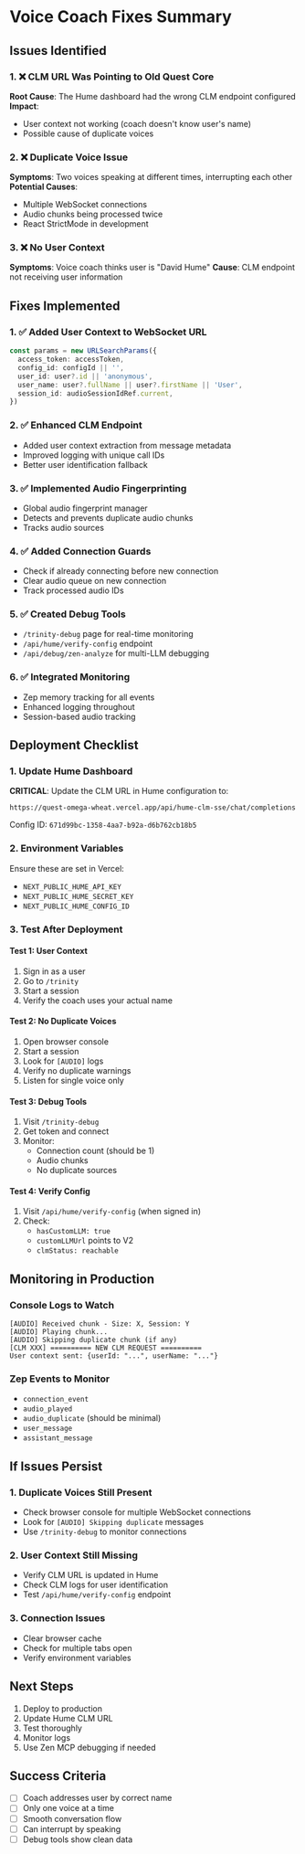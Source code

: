 # Voice Coach Fixes Summary

## Issues Identified

### 1. ❌ CLM URL Was Pointing to Old Quest Core

**Root Cause**: The Hume dashboard had the wrong CLM endpoint configured
**Impact**:

- User context not working (coach doesn't know user's name)
- Possible cause of duplicate voices

### 2. ❌ Duplicate Voice Issue

**Symptoms**: Two voices speaking at different times, interrupting each other
**Potential Causes**:

- Multiple WebSocket connections
- Audio chunks being processed twice
- React StrictMode in development

### 3. ❌ No User Context

**Symptoms**: Voice coach thinks user is "David Hume"
**Cause**: CLM endpoint not receiving user information

## Fixes Implemented

### 1. ✅ Added User Context to WebSocket URL

```typescript
const params = new URLSearchParams({
  access_token: accessToken,
  config_id: configId || '',
  user_id: user?.id || 'anonymous',
  user_name: user?.fullName || user?.firstName || 'User',
  session_id: audioSessionIdRef.current,
})
```

### 2. ✅ Enhanced CLM Endpoint

- Added user context extraction from message metadata
- Improved logging with unique call IDs
- Better user identification fallback

### 3. ✅ Implemented Audio Fingerprinting

- Global audio fingerprint manager
- Detects and prevents duplicate audio chunks
- Tracks audio sources

### 4. ✅ Added Connection Guards

- Check if already connecting before new connection
- Clear audio queue on new connection
- Track processed audio IDs

### 5. ✅ Created Debug Tools

- `/trinity-debug` page for real-time monitoring
- `/api/hume/verify-config` endpoint
- `/api/debug/zen-analyze` for multi-LLM debugging

### 6. ✅ Integrated Monitoring

- Zep memory tracking for all events
- Enhanced logging throughout
- Session-based audio tracking

## Deployment Checklist

### 1. Update Hume Dashboard

**CRITICAL**: Update the CLM URL in Hume configuration to:

```
https://quest-omega-wheat.vercel.app/api/hume-clm-sse/chat/completions
```

Config ID: `671d99bc-1358-4aa7-b92a-d6b762cb18b5`

### 2. Environment Variables

Ensure these are set in Vercel:

- `NEXT_PUBLIC_HUME_API_KEY`
- `NEXT_PUBLIC_HUME_SECRET_KEY`
- `NEXT_PUBLIC_HUME_CONFIG_ID`

### 3. Test After Deployment

#### Test 1: User Context

1. Sign in as a user
2. Go to `/trinity`
3. Start a session
4. Verify the coach uses your actual name

#### Test 2: No Duplicate Voices

1. Open browser console
2. Start a session
3. Look for `[AUDIO]` logs
4. Verify no duplicate warnings
5. Listen for single voice only

#### Test 3: Debug Tools

1. Visit `/trinity-debug`
2. Get token and connect
3. Monitor:
   - Connection count (should be 1)
   - Audio chunks
   - No duplicate sources

#### Test 4: Verify Config

1. Visit `/api/hume/verify-config` (when signed in)
2. Check:
   - `hasCustomLLM: true`
   - `customLLMUrl` points to V2
   - `clmStatus: reachable`

## Monitoring in Production

### Console Logs to Watch

```
[AUDIO] Received chunk - Size: X, Session: Y
[AUDIO] Playing chunk...
[AUDIO] Skipping duplicate chunk (if any)
[CLM XXX] ========== NEW CLM REQUEST ==========
User context sent: {userId: "...", userName: "..."}
```

### Zep Events to Monitor

- `connection_event`
- `audio_played`
- `audio_duplicate` (should be minimal)
- `user_message`
- `assistant_message`

## If Issues Persist

### 1. Duplicate Voices Still Present

- Check browser console for multiple WebSocket connections
- Look for `[AUDIO] Skipping duplicate` messages
- Use `/trinity-debug` to monitor connections

### 2. User Context Still Missing

- Verify CLM URL is updated in Hume
- Check CLM logs for user identification
- Test `/api/hume/verify-config` endpoint

### 3. Connection Issues

- Clear browser cache
- Check for multiple tabs open
- Verify environment variables

## Next Steps

1. Deploy to production
2. Update Hume CLM URL
3. Test thoroughly
4. Monitor logs
5. Use Zen MCP debugging if needed

## Success Criteria

- [ ] Coach addresses user by correct name
- [ ] Only one voice at a time
- [ ] Smooth conversation flow
- [ ] Can interrupt by speaking
- [ ] Debug tools show clean data
